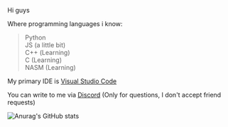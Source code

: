 Hi guys

Where programming languages i know:
> Python<br>
> JS (a little bit)<br>
> С++ (Learning)<br>
> C (Learning)<br>
> NASM (Learning)

My primary IDE is [Visual Studio Code](https://github.com/microsoft/vscode)

You can write to me via [Discord](https://discord.com/users/750080996002758740 "fork#4561") (Only for questions, I don't accept friend requests)

![Anurag's GitHub stats](https://github-readme-stats.vercel.app/api?username=tryingcatch&show_icons=true&theme=cobalt&hide_border=true)

